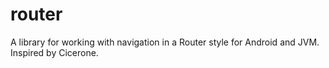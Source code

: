 # router
A library for working with navigation in a Router style for Android and JVM. Inspired by Cicerone.
